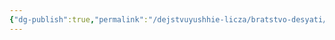 ```yaml
---
{"dg-publish":true,"permalink":"/dejstvuyushhie-licza/bratstvo-desyati/kraven/","dgPassFrontmatter":true}
---
```


